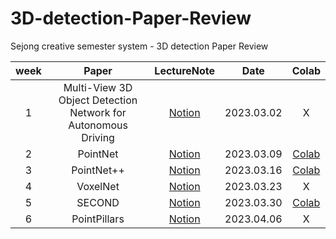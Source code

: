 # 3D-detection-Paper-Review
Sejong creative semester system - 3D detection Paper Review


| week | Paper                                                         | LectureNote                                                                                                                                                  | Date       | Colab                                                                                           |
|:---: |:-----------------:                                            |:---:                                                                                                                                                         |:---:       |:---:                                                                                            |
| 1    | Multi-View 3D Object Detection Network for Autonomous Driving | [Notion](https://complex-steed-18d.notion.site/Multi-View-3D-Object-Detection-Network-for-Autonomous-Driving-ab68cbd5293544be9aa87313a202b127)               | 2023.03.02 | X                                                                                               | 
| 2    | PointNet                                                      | [Notion](https://complex-steed-18d.notion.site/PointNet-Deep-Learning-on-Point-Sets-for-3D-Classification-and-Segmentation-a963692e92ef4fb88f95ab537c214f17) | 2023.03.09 | [Colab](https://colab.research.google.com/drive/12RQDCV7krZtfjwJ0B4bOEBnvnDHTu-k2?usp=sharing)  |
| 3    | PointNet++                                                    | [Notion](https://complex-steed-18d.notion.site/PointNet-Deep-Hierarchical-Feature-Learning-on-Point-Sets-in-a-Metric-Space-d5aed7dda59a4d5d8ff921af2d6b7d68) | 2023.03.16 |  [Colab](https://colab.research.google.com/drive/1VBug-sa_o5WuTqlM1kFMzkR2E9LyAnTH?usp=sharing) |
| 4    | VoxelNet                                                      | [Notion](https://complex-steed-18d.notion.site/VoxelNet-End-to-End-Learning-for-Point-Cloud-Based-3D-Object-Detection-4f4fec7009404ee99b9bca974f8e6135) | 2023.03.23 | X|
|5     | SECOND                                                        | [Notion](https://complex-steed-18d.notion.site/SECOND-Sparsely-Embedded-Convolutional-Detection-f1d409adbac6422ebc62151a50f6fcaf) | 2023.03.30 | [Colab](https://colab.research.google.com/drive/1EsZbhQS2KioxvkhRYleY217CU6gs3Uhe?usp=sharing) |
|6     | PointPillars             | [Notion](https://complex-steed-18d.notion.site/PointPillars-Fast-Encoders-for-Object-Detection-from-Point-Clouds-d3c3c4fa14b84e799106bdf5a0d17371) | 2023.04.06 | X
